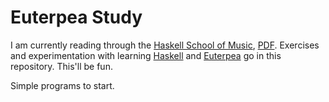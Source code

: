 # Euterpea Study

I am currently reading through the [Haskell School of Music], [PDF]. Exercises and experimentation with learning [Haskell] and [Euterpea] go in this repository. This'll be fun. 

Simple programs to start.

[Haskell School of Music]:http://haskell.cs.yale.edu/euterpea/haskell-school-of-music/
[PDF]:http://haskell.cs.yale.edu/wp-content/uploads/2014/04/HSoM1.pdf
[Euterpea]:https://github.com/Euterpea/Euterpea
[Haskell]:https://www.haskell.org/haskellwiki/Introduction